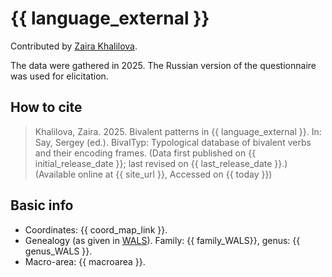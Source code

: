 # {{ language_external }}
Contributed by [Zaira Khalilova](https://iling-ran.ru/web/en/scholars/khalilova). 

The data were gathered in 2025. The Russian version of the questionnaire was used for elicitation.

## How to cite
> Khalilova, Zaira. 2025. Bivalent patterns in {{ language_external }}. 
> In: Say, Sergey (ed.). BivalTyp: Typological database of bivalent verbs and their encoding frames. 
> (Data first published on {{ initial_release_date }}; last revised on {{ last_release_date }}.) 
> (Available online at {{ site_url }}, Accessed on {{ today }})

## Basic info
- Coordinates: {{ coord_map_link }}.
- Genealogy (as given in [WALS](https://wals.info/)). Family: {{ family_WALS}}, genus: {{ genus_WALS }}.
- Macro-area: {{ macroarea }}.
